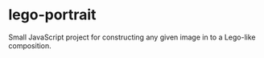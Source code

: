 # lego-portrait
Small JavaScript project for constructing any given image in to a Lego-like composition.
